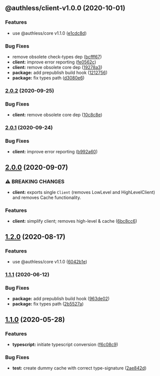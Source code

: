 ## @authless/client-v1.0.0 (2020-10-01)


### Features

* use @authless/core v1.1.0 ([e1cdc8d](https://github.com/authless/authless/commit/e1cdc8d68b8ffd2e0a287e443d964164c2fb0146))


### Bug Fixes

* remove obsolete check-types dep ([bcfff67](https://github.com/authless/authless/commit/bcfff67a3e27a077e6f195a909b76ba57e90fc48))
* **client:** improve error reporting ([fe0562c](https://github.com/authless/authless/commit/fe0562c57ac3631cf105e0ef1a3e451b4d6302a6))
* **client:** remove obsolete core dep ([19278a3](https://github.com/authless/authless/commit/19278a39f15da9f1c4492758ef4641497c35bd5c))
* **package:** add prepublish build hook ([1212756](https://github.com/authless/authless/commit/1212756125c23d4bc122a1798de5d27ef5ed49d7))
* **package:** fix types path ([d3080e6](https://github.com/authless/authless/commit/d3080e61d3b3b71f8d2bafad324a4c7a7911f2d7))

### [2.0.2](https://github.com/authless/authless-client/compare/v2.0.1...v2.0.2) (2020-09-25)


### Bug Fixes

* **client:** remove obsolete core dep ([10c8c8e](https://github.com/authless/authless-client/commit/10c8c8ee7b74eb18396bec09e965b15692fae4cf))

### [2.0.1](https://github.com/authless/authless-client/compare/v2.0.0...v2.0.1) (2020-09-24)


### Bug Fixes

* **client:** improve error reporting ([b992a60](https://github.com/authless/authless-client/commit/b992a602567544405b3c3baed80df9e92016bb39))

## [2.0.0](https://github.com/authless/authless-client/compare/v1.2.0...v2.0.0) (2020-09-07)


### ⚠ BREAKING CHANGES

* **client:** exports single `Client` (removes LowLevel and HighLevelClient) and removes Cache functionality.

### Features

* **client:** simplify client; removes high-level & cache ([6bc8cc6](https://github.com/authless/authless-client/commit/6bc8cc6cc39c86bda98a6fee90854d3308d9edcf))

## [1.2.0](https://github.com/authless/authless-client/compare/v1.1.1...v1.2.0) (2020-08-17)


### Features

* use @authless/core v1.1.0 ([6042b1e](https://github.com/authless/authless-client/commit/6042b1ee17a14156b9c14413993d6127e5b2af99))

### [1.1.1](https://github.com/authless/authless-client/compare/v1.1.0...v1.1.1) (2020-06-12)


### Bug Fixes

* **package:** add prepublish build hook ([963de02](https://github.com/authless/authless-client/commit/963de020492bda4926cd14e0115ecd33d21ed746))
* **package:** fix types path ([2b5527a](https://github.com/authless/authless-client/commit/2b5527a6e0b4fe54a6837cff7a3f8f7d9453529f))

## [1.1.0](https://github.com/authless/authless-client/compare/v1.0.4...v1.1.0) (2020-05-28)


### Features

* **typescript:** initiate typescript conversion ([f6c08c9](https://github.com/authless/authless-client/commit/f6c08c926bc1c819abd44ed67f151470786c9ed7))


### Bug Fixes

* **test:** create dummy cache with correct type-signature ([2ae842d](https://github.com/authless/authless-client/commit/2ae842d7c17fd5771068098fa229e02b14ec6c44))
